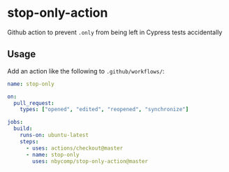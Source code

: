 # stop-only-action

Github action to prevent `.only` from being left in Cypress tests accidentally

## Usage

Add an action like the following to `.github/workflows/`:

```yaml
name: stop-only

on:
  pull_request:
    types: ["opened", "edited", "reopened", "synchronize"]

jobs:
  build:
    runs-on: ubuntu-latest
    steps:
      - uses: actions/checkout@master
      - name: stop-only
        uses: nbycomp/stop-only-action@master
```
